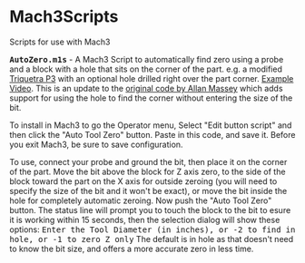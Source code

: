 # Mach3Scripts
Scripts for use with Mach3

<B><TT>AutoZero.m1s</TT></B> - A Mach3 Script to automatically find zero using a probe and a block with a hole that sits on the corner of the part. e.g. a modified <A HREF="https://triquetra-cnc.com/product/triquetra-p3-auto-zero-touch-plate-with-g-code-generator-copy/">Triquetra P3</A> with an optional hole drilled right over the part corner. <A HREF="https://www.youtube.com/watch?v=5V68e0A0uhQ">Example Video</A>. This is an update to the <A HREF="https://www.youtube.com/watch?v=XPNq4ys_Fjg">original code by Allan Massey</A> which adds support for using the hole to find the corner without entering the size of the bit. 

To install in Mach3 to go the Operator menu, Select "Edit button script" and then click the "Auto Tool Zero" button. Paste in this code, and save it. Before you exit Mach3, be sure to save configuration. 

To use, connect your probe and ground the bit, then place it on the corner of the part. Move the bit above the block for Z axis zero, to the side of the block toward the part on the X axis for outside zeroing (you will need to specify the size of the bit and it won't be exact), or move the bit inside the hole for completely automatic zeroing. Now push the "Auto Tool Zero" button. The status line will prompt you to touch the block to the bit to esure it is working within 15 seconds, then the selection dialog will show these options: <TT>Enter the Tool Diameter (in inches), or -2 to find in hole, or -1 to zero Z only</TT> The default is in hole as that doesn't need to know the bit size, and offers a more accurate zero in less time. 
